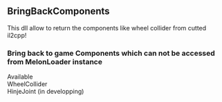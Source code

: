 ## BringBackComponents
This dll allow to return the components like wheel collider from cutted il2cpp!
### Bring back to game Components which can not be accessed from MelonLoader instance
Available<br/>
WheelCollider<br/>
HinjeJoint (in developping)<br/>
